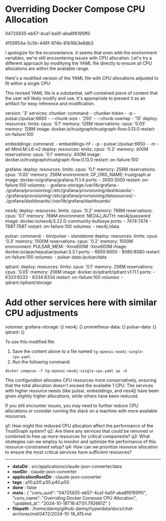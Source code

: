 # Overriding Docker Compose CPU Allocation

04725635-eb57-4ca1-ba5f-aba8f6195ff0

4f59954a-5c5b-446f-974b-81b16b3e8db3

 I apologize for the inconvenience. It seems that even with the environment variables, we're still encountering issues with CPU allocation. Let's try a different approach by modifying the YAML file directly to ensure all CPU allocations are within the available range.

Here's a modified version of the YAML file with CPU allocations adjusted to fit within a single CPU:

<antThinking>This revised YAML file is a substantial, self-contained piece of content that the user will likely modify and use. It's appropriate to present it as an artifact for easy reference and modification.</antThinking>

<antArtifact identifier="revised-docker-compose" type="application/vnd.ant.code" language="yaml" title="Revised Docker Compose YAML for Single CPU">
version: '3'
services:
  chunker:
    command:
    - chunker-token
    - -p
    - pulsar://pulsar:6650
    - --chunk-size
    - '250'
    - --chunk-overlap
    - '15'
    deploy:
      resources:
        limits:
          cpus: '0.1'
          memory: 128M
        reservations:
          cpus: '0.05'
          memory: 128M
    image: docker.io/trustgraph/trustgraph-flow:0.13.0
    restart: on-failure:100

  embeddings:
    command:
    - embeddings-hf
    - -p
    - pulsar://pulsar:6650
    - -m
    - all-MiniLM-L6-v2
    deploy:
      resources:
        limits:
          cpus: '0.2'
          memory: 400M
        reservations:
          cpus: '0.1'
          memory: 400M
    image: docker.io/trustgraph/trustgraph-flow:0.13.0
    restart: on-failure:100

  grafana:
    deploy:
      resources:
        limits:
          cpus: '0.1'
          memory: 256M
        reservations:
          cpus: '0.05'
          memory: 256M
    environment:
      GF_ORG_NAME: trustgraph.ai
    image: docker.io/grafana/grafana:11.1.4
    ports:
    - 3000:3000
    restart: on-failure:100
    volumes:
    - grafana-storage:/var/lib/grafana
    - ./grafana/provisioning/:/etc/grafana/provisioning/dashboards/
    - ./grafana/provisioning/:/etc/grafana/provisioning/datasources/
    - ./grafana/dashboards/:/var/lib/grafana/dashboards/

  neo4j:
    deploy:
      resources:
        limits:
          cpus: '0.2'
          memory: 768M
        reservations:
          cpus: '0.1'
          memory: 768M
    environment:
      NEO4J_AUTH: neo4j/password
    image: docker.io/neo4j:5.22.0-community-bullseye
    ports:
    - 7474:7474
    - 7687:7687
    restart: on-failure:100
    volumes:
    - neo4j:/data

  pulsar:
    command:
    - bin/pulsar
    - standalone
    deploy:
      resources:
        limits:
          cpus: '0.3'
          memory: 1500M
        reservations:
          cpus: '0.2'
          memory: 1500M
    environment:
      PULSAR_MEM: -Xms600M -Xmx600M
    image: docker.io/apachepulsar/pulsar:3.3.1
    ports:
    - 6650:6650
    - 8080:8080
    restart: on-failure:100
    volumes:
    - pulsar-data:/pulsar/data

  qdrant:
    deploy:
      resources:
        limits:
          cpus: '0.1'
          memory: 256M
        reservations:
          cpus: '0.05'
          memory: 256M
    image: docker.io/qdrant/qdrant:v1.11.1
    ports:
    - 6333:6333
    - 6334:6334
    restart: on-failure:100
    volumes:
    - qdrant:/qdrant/storage

  # Add other services here with similar CPU adjustments

volumes:
  grafana-storage: {}
  neo4j: {}
  prometheus-data: {}
  pulsar-data: {}
  qdrant: {}
</antArtifact>

To use this modified file:

1. Save the content above to a file named `tg-openai-neo4j-single-cpu.yaml`.
2. Run the following command:

```
docker compose -f tg-openai-neo4j-single-cpu.yaml up -d
```

This configuration allocates CPU resources more conservatively, ensuring that the total allocation doesn't exceed the available 1 CPU. The services with higher resource needs (like pulsar, embeddings, and neo4j) have been given slightly higher allocations, while others have been reduced.

If you still encounter issues, you may need to further reduce CPU allocations or consider running the stack on a machine with more available resources.

q1: How might this reduced CPU allocation affect the performance of the TrustGraph system?
q2: Are there any services that could be removed or combined to free up more resources for critical components?
q3: What strategies can we employ to monitor and optimize the performance of this resource-constrained setup?
q4: How can we prioritize resource allocation to ensure the most critical services have sufficient resources?

---

* **dataDir** : src/applications/claude-json-converter/data
* **rootDir** : claude-json-converter
* **applicationRootDir** : claude-json-converter
* **tags** : p10.p20.p30.p40.p50
* **done** : false
* **meta** : {
  "conv_uuid": "04725635-eb57-4ca1-ba5f-aba8f6195ff0",
  "conv_name": "Overriding Docker Compose CPU Allocation",
  "updated_at": "2024-10-18T18:47:01.792661Z"
}
* **filepath** : /home/danny/github-danny/hyperdata/docs/chat-archives/md/0472/2024-10-18_4f5.md